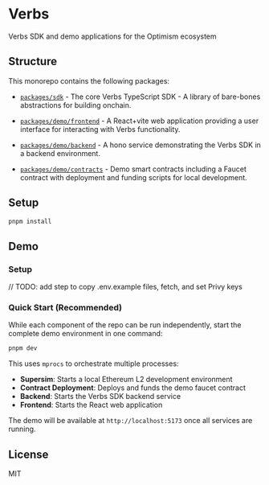 # Verbs

Verbs SDK and demo applications for the Optimism ecosystem

## Structure

This monorepo contains the following packages:

- [`packages/sdk`](./packages/sdk) - The core Verbs TypeScript SDK - A library of bare-bones abstractions for building onchain.

- [`packages/demo/frontend`](./packages/demo/frontend) - A React+vite web application providing a user interface for interacting with Verbs functionality.

- [`packages/demo/backend`](./packages/demo/backend) - A hono service demonstrating the Verbs SDK in a backend environment.

- [`packages/demo/contracts`](./packages/demo/contracts) - Demo smart contracts including a Faucet contract with deployment and funding scripts for local development.

## Setup

```bash
pnpm install
```

## Demo

### Setup

// TODO: add step to copy .env.example files, fetch, and set Privy keys

### Quick Start (Recommended)

While each component of the repo can be run independently, start the complete demo environment in one command:

```bash
pnpm dev
```

This uses `mprocs` to orchestrate multiple processes:

- **Supersim**: Starts a local Ethereum L2 development environment
- **Contract Deployment**: Deploys and funds the demo faucet contract
- **Backend**: Starts the Verbs SDK backend service
- **Frontend**: Starts the React web application

The demo will be available at `http://localhost:5173` once all services are running.

## License

MIT
